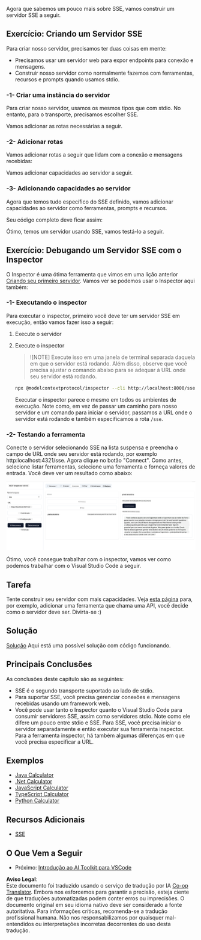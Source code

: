 <!--
CO_OP_TRANSLATOR_METADATA:
{
  "original_hash": "0a8086dc4bf89448f83e7936db972c42",
  "translation_date": "2025-05-17T11:33:36+00:00",
  "source_file": "03-GettingStarted/05-sse-server/README.md",
  "language_code": "br"
}
-->
Agora que sabemos um pouco mais sobre SSE, vamos construir um servidor SSE a seguir.

## Exercício: Criando um Servidor SSE

Para criar nosso servidor, precisamos ter duas coisas em mente:

- Precisamos usar um servidor web para expor endpoints para conexão e mensagens.
- Construir nosso servidor como normalmente fazemos com ferramentas, recursos e prompts quando usamos stdio.

### -1- Criar uma instância do servidor

Para criar nosso servidor, usamos os mesmos tipos que com stdio. No entanto, para o transporte, precisamos escolher SSE.

Vamos adicionar as rotas necessárias a seguir.

### -2- Adicionar rotas

Vamos adicionar rotas a seguir que lidam com a conexão e mensagens recebidas:

Vamos adicionar capacidades ao servidor a seguir.

### -3- Adicionando capacidades ao servidor

Agora que temos tudo específico do SSE definido, vamos adicionar capacidades ao servidor como ferramentas, prompts e recursos.

Seu código completo deve ficar assim:

Ótimo, temos um servidor usando SSE, vamos testá-lo a seguir.

## Exercício: Debugando um Servidor SSE com o Inspector

O Inspector é uma ótima ferramenta que vimos em uma lição anterior [Criando seu primeiro servidor](/03-GettingStarted/01-first-server/README.md). Vamos ver se podemos usar o Inspector aqui também:

### -1- Executando o inspector

Para executar o inspector, primeiro você deve ter um servidor SSE em execução, então vamos fazer isso a seguir:

1. Execute o servidor

1. Execute o inspector

    > ![NOTE]
    > Execute isso em uma janela de terminal separada daquela em que o servidor está rodando. Além disso, observe que você precisa ajustar o comando abaixo para se adequar à URL onde seu servidor está rodando.

    ```sh
    npx @modelcontextprotocol/inspector --cli http://localhost:8000/sse --method tools/list
    ```

    Executar o inspector parece o mesmo em todos os ambientes de execução. Note como, em vez de passar um caminho para nosso servidor e um comando para iniciar o servidor, passamos a URL onde o servidor está rodando e também especificamos a rota `/sse`.

### -2- Testando a ferramenta

Conecte o servidor selecionando SSE na lista suspensa e preencha o campo de URL onde seu servidor está rodando, por exemplo http:localhost:4321/sse. Agora clique no botão "Connect". Como antes, selecione listar ferramentas, selecione uma ferramenta e forneça valores de entrada. Você deve ver um resultado como abaixo:

![Servidor SSE rodando no inspector](../../../../translated_images/sse-inspector.12861eb95abecbfc82610f480b55901524fed1a6aca025bb948e09e882c48428.br.png)

Ótimo, você consegue trabalhar com o inspector, vamos ver como podemos trabalhar com o Visual Studio Code a seguir.

## Tarefa

Tente construir seu servidor com mais capacidades. Veja [esta página](https://api.chucknorris.io/) para, por exemplo, adicionar uma ferramenta que chama uma API, você decide como o servidor deve ser. Divirta-se :)

## Solução

[Solução](./solution/README.md) Aqui está uma possível solução com código funcionando.

## Principais Conclusões

As conclusões deste capítulo são as seguintes:

- SSE é o segundo transporte suportado ao lado de stdio.
- Para suportar SSE, você precisa gerenciar conexões e mensagens recebidas usando um framework web.
- Você pode usar tanto o Inspector quanto o Visual Studio Code para consumir servidores SSE, assim como servidores stdio. Note como ele difere um pouco entre stdio e SSE. Para SSE, você precisa iniciar o servidor separadamente e então executar sua ferramenta inspector. Para a ferramenta inspector, há também algumas diferenças em que você precisa especificar a URL.

## Exemplos

- [Java Calculator](../samples/java/calculator/README.md)
- [.Net Calculator](../../../../03-GettingStarted/samples/csharp)
- [JavaScript Calculator](../samples/javascript/README.md)
- [TypeScript Calculator](../samples/typescript/README.md)
- [Python Calculator](../../../../03-GettingStarted/samples/python)

## Recursos Adicionais

- [SSE](https://developer.mozilla.org/en-US/docs/Web/API/Server-sent_events)

## O Que Vem a Seguir

- Próximo: [Introdução ao AI Toolkit para VSCode](/03-GettingStarted/06-aitk/README.md)

**Aviso Legal**:  
Este documento foi traduzido usando o serviço de tradução por IA [Co-op Translator](https://github.com/Azure/co-op-translator). Embora nos esforcemos para garantir a precisão, esteja ciente de que traduções automatizadas podem conter erros ou imprecisões. O documento original em seu idioma nativo deve ser considerado a fonte autoritativa. Para informações críticas, recomenda-se a tradução profissional humana. Não nos responsabilizamos por quaisquer mal-entendidos ou interpretações incorretas decorrentes do uso desta tradução.